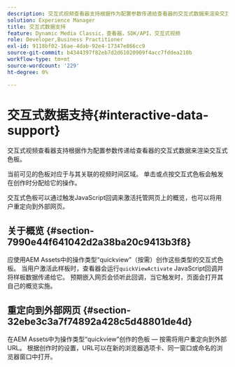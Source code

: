 ```yaml
---
description: 交互式视频查看器支持根据作为配置参数传递给查看器的交互式数据来渲染交互式色板。
solution: Experience Manager
title: 交互式数据支持
feature: Dynamic Media Classic，查看器，SDK/API，交互式视频
role: Developer,Business Practitioner
exl-id: 9118bf02-16ae-4dab-92e4-17347e866cc9
source-git-commit: b4344397f82eb7d2d61020909f4acc7fddea210b
workflow-type: tm+mt
source-wordcount: '229'
ht-degree: 0%

---
```


# 交互式数据支持{#interactive-data-support}

交互式视频查看器支持根据作为配置参数传递给查看器的交互式数据来渲染交互式色板。

当前可见的色板对应于与其关联的视频时间区域。 单击或点按交互式色板会触发在创作时分配给它的操作。

交互式色板可以通过触发JavaScript回调来激活托管网页上的概览，也可以将用户重定向到外部网页。

## 关于概览 {#section-7990e44f641042d2a38ba20c9413b3f8}

应使用AEM Assets中的操作类型“quickview”（按需）创作这些类型的交互式色板。 当用户激活此样板时，查看器会运行`quickViewActivate` JavaScript回调并将样板数据传递给它。 预期嵌入网页会侦听此回调，当它触发时，页面会打开其自己的概览实施。

## 重定向到外部网页 {#section-32ebe3c3a7f74892a428c5d48801de4d}

在AEM Assets中为操作类型“quickview”创作的色板 — 按需将用户重定向到外部URL。 根据创作时的设置，URL可以在新的浏览器选项卡、同一窗口或命名的浏览器窗口中打开。
